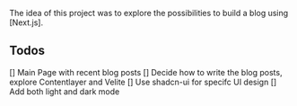 The idea of this project was to explore the possibilities to build a blog using [Next.js].

## Todos

[] Main Page with recent blog posts
[] Decide how to write the blog posts, explore Contentlayer and Velite
[] Use shadcn-ui for specifc UI design
[] Add both light and dark mode
